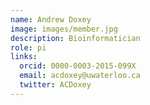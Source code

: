 ```yaml
---
name: Andrew Doxey
image: images/member.jpg
description: Bioinformatician
role: pi
links:
  orcid: 0000-0003-2015-099X
  email: acdoxey@uwaterloo.ca
  twitter: ACDoxey
---
```


